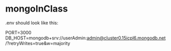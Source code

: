 # mongoInClass

.env should look like this:


PORT=3000
DB_HOST=mongodb+srv://userAdmin:admin@cluster0.15icpl6.mongodb.net/?retryWrites=true&w=majority
